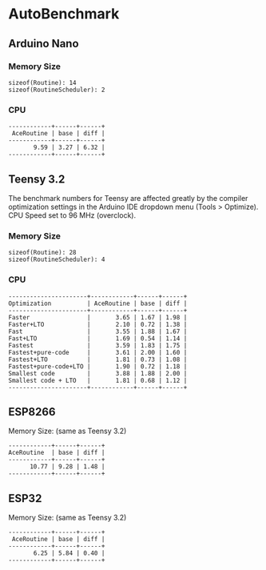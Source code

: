 # AutoBenchmark

## Arduino Nano

### Memory Size

```
sizeof(Routine): 14
sizeof(RoutineScheduler): 2
```
### CPU

```
------------+------+------+
 AceRoutine | base | diff |
------------+------+------+
       9.59 | 3.27 | 6.32 |
------------+------+------+
```

## Teensy 3.2

The benchmark numbers for Teensy are affected greatly by the compiler
optimization settings in the Arduino IDE dropdown menu (Tools > Optimize).
CPU Speed set to 96 MHz (overclock).

### Memory Size
```
sizeof(Routine): 28
sizeof(RoutineScheduler): 4
```

### CPU

```
----------------------+------------+------+------+
Optimization          | AceRoutine | base | diff |
----------------------+------------+------+------+
Faster                |       3.65 | 1.67 | 1.98 |
Faster+LTO            |       2.10 | 0.72 | 1.38 |
Fast                  |       3.55 | 1.88 | 1.67 |
Fast+LTO              |       1.69 | 0.54 | 1.14 |
Fastest               |       3.59 | 1.83 | 1.75 |
Fastest+pure-code     |       3.61 | 2.00 | 1.60 |
Fastest+LTO           |       1.81 | 0.73 | 1.08 |
Fastest+pure-code+LTO |       1.90 | 0.72 | 1.18 |
Smallest code         |       3.88 | 1.88 | 2.00 |
Smallest code + LTO   |       1.81 | 0.68 | 1.12 |
----------------------+------------+------+------+
```

## ESP8266

Memory Size: (same as Teensy 3.2)

```
------------+------+------+
AceRoutine  | base | diff |
------------+------+------+
      10.77 | 9.28 | 1.48 |
------------+------+------+
```

## ESP32

Memory Size: (same as Teensy 3.2)

```
------------+------+------+
 AceRoutine | base | diff |
------------+------+------+
       6.25 | 5.84 | 0.40 |
------------+------+------+
```
